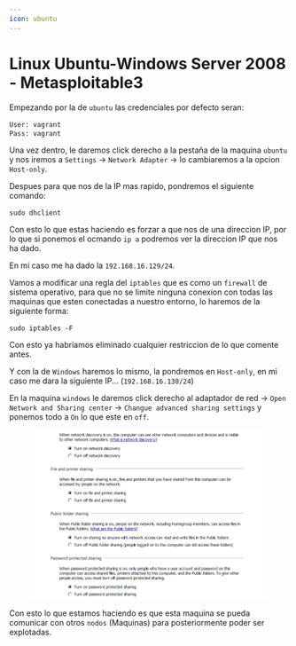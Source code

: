 ```yaml
---
icon: ubuntu
---
```


# Linux Ubuntu-Windows Server 2008 - Metasploitable3

Empezando por la de `ubuntu` las credenciales por defecto seran:

```
User: vagrant
Pass: vagrant
```

Una vez dentro, le daremos click derecho a la pestaña de la maquina `ubuntu` y nos iremos a `Settings` -> `Network Adapter` -> lo cambiaremos a la opcion `Host-only`.

Despues para que nos de la IP mas rapido, pondremos el siguiente comando:

```shell
sudo dhclient
```

Con esto lo que estas haciendo es forzar a que nos de una direccion IP, por lo que si ponemos el ocmando `ip a` podremos ver la direccion IP que nos ha dado.

En mi caso me ha dado la `192.168.16.129/24`.

Vamos a modificar una regla del `iptables` que es como un `firewall` de sistema operativo, para que no se limite ninguna conexion con todas las maquinas que esten conectadas a nuestro entorno, lo haremos de la siguiente forma:

```shell
sudo iptables -F
```

Con esto ya habriamos eliminado cualquier restriccion de lo que comente antes.

Y con la de `Windows` haremos lo mismo, la pondremos en `Host-only`, en mi caso me dara la siguiente IP... (`192.168.16.130/24`)

En la maquina `windows` le daremos click derecho al adaptador de red -> `Open Network and Sharing center` -> `Changue advanced sharing settings` y ponemos todo a `On` lo que este en `off`.

<figure><img src="../../../.gitbook/assets/image (27) (1).png" alt=""><figcaption></figcaption></figure>

Con esto lo que estamos haciendo es que esta maquina se pueda comunicar con otros `nodos` (Maquinas) para posteriormente poder ser explotadas.
